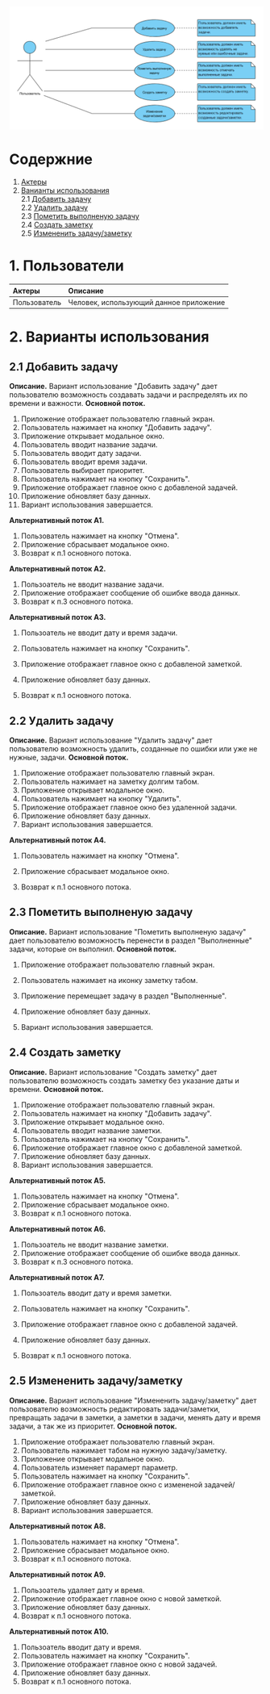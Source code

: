   ![UseCase](https://github.com/TsyPolina/DayPlanner/blob/master/documentation/diagrams/use%20case/UseCase.png)
# Cодержние
1. [Актеры](#1)
2. [Ванианты использования](#2)<br>
2.1 [Добавить задачу](#2.1) <br>
2.2 [Удалить задачу](#2.2) <br>
2.3 [Пометить выполненую задачу](#2.3) <br>
2.4 [Создать заметку](#2.4) <br>
2.5 [Измененить задачу/заметку](#2.5) <br>
 # 1. Пользователи <a name="1"></a>
| Актеры | Описание |
|:--|:--|
| Пользователь | Человек, использующий данное приложение |

 
# 2. Варианты использования <a name="2"/>
  
## 2.1 Добавить задачу <a name="2.1"/> 
**Описание.** Вариант использование "Добавить задачу" дает пользователю возможность создавать задачи и распределять их по времени и важности.
**Основной поток.**
1. Приложение отображает пользователю главный экран.
2. Пользователь нажимает на кнопку "Добавить задачу".
3. Приложение открывает модальное окно.
4. Пользователь вводит название задачи.
5. Пользователь вводит дату задачи.
6. Пользователь вводит время задачи.
7. Пользователь выбирает приоритет.
8. Пользователь нажимает на кнопку "Сохранить".
9. Приложение отображает главное окно с добавленой задачей.
10. Приложение обновляет базу данных.
11. Вариант использования завершается.

**Альтернативный поток А1.**

1. Пользователь нажимает на кнопку "Отмена".
2. Приложение сбрасывает модальное окно.
3. Возврат к п.1 основного потока.

**Альтернативный поток А2.**

1. Пользоатель не вводит название задачи.
2. Приложение отображает сообщение об ошибке ввода данных.
3. Возврат к п.3 основного потока.

**Альтернативный поток А3.**

1. Пользоатель не вводит дату и время задачи.
2. Пользователь нажимает на кнопку "Сохранить".
3. Приложение отображает главное окно с добавленой заметкой.
4. Приложение обновляет базу данных.
5. Возврат к п.1 основного потока.

     <a name="2.2"/> 
## 2.2 Удалить задачу 
**Описание.** Вариант использование "Удалить задачу" дает пользователю возможность удалить, созданные по ошибки или уже не нужные, задачи.
**Основной поток.**
1. Приложение отображает пользователю главный экран.
2. Пользователь нажимает на заметку долгим табом.
3. Приложение открывает модальное окно.
4. Пользователь нажимает на кнопку "Удалить".
5. Приложение отображает главное окно без удаленной задачи.
6. Приложение обновляет базу данных.
7. Вариант использования завершается.

**Альтернативный поток А4.**

1. Пользователь нажимает на кнопку "Отмена".
2. Приложение сбрасывает модальное окно.
3. Возврат к п.1 основного потока.

    <a name="2.3"/>
## 2.3 Пометить выполненую задачу 
**Описание.** Вариант использование "Пометить выполненую задачу" дает пользователю возможность перенести в раздел "Выполненные" задачи, которые он выполнил.
**Основной поток.**
1. Приложение отображает пользователю главный экран.
2. Пользователь нажимает на иконку заметку табом.
3. Приложение перемещает задачу в раздел "Выполненные".
4. Приложение обновляет базу данных.
5. Вариант использования завершается.

      <a name="2.4"/>
## 2.4 Создать заметку 
**Описание.** Вариант использование "Создать заметку" дает пользователю возможность создать заметку без указание даты и времени.
**Основной поток.**
1. Приложение отображает пользователю главный экран.
2. Пользователь нажимает на кнопку "Добавить задачу".
3. Приложение открывает модальное окно.
4. Пользователь вводит название заметки.
5. Пользователь нажимает на кнопку "Сохранить".
6. Приложение отображает главное окно с добавленой заметкой.
7. Приложение обновляет базу данных.
8. Вариант использования завершается.

**Альтернативный поток А5.**

1. Пользователь нажимает на кнопку "Отмена".
2. Приложение сбрасывает модальное окно.
3. Возврат к п.1 основного потока.

**Альтернативный поток А6.**

1. Пользоатель не вводит название заметки.
2. Приложение отображает сообщение об ошибке ввода данных.
3. Возврат к п.3 основного потока.

**Альтернативный поток А7.**

1. Пользоатель вводит дату и время заметки.
2. Пользователь нажимает на кнопку "Сохранить".
3. Приложение отображает главное окно с добавленой задачей.
4. Приложение обновляет базу данных.
5. Возврат к п.1 основного потока.

      <a name="2.5"/>
## 2.5 Измененить задачу/заметку 
**Описание.** Вариант использование "Измененить задачу/заметку" дает пользователю возможность редактировать задачи/заметки, превращать задачи в заметки, а заметки в задачи, менять дату и время задачи, а так же из приоритет.
**Основной поток.**
1. Приложение отображает пользователю главный экран.
2. Пользователь нажимает табом на нужную задачу/заметку.
3. Приложение открывает модальное окно.
4. Пользователь изменяет парамерт параметр.
5. Пользователь нажимает на кнопку "Сохранить".
6. Приложение отображает главное окно с измененой задачей/заметкой.
7. Приложение обновляет базу данных.
8. Вариант использования завершается.

**Альтернативный поток А8.**

1. Пользователь нажимает на кнопку "Отмена".
2. Приложение сбрасывает модальное окно.
3. Возврат к п.1 основного потока.

**Альтернативный поток А9.**

1. Пользоатель удаляет дату и время.
2. Приложение отображает главное окно с новой заметкой.
3. Приложение обновляет базу данных.
4. Возврат к п.1 основного потока.

**Альтернативный поток А10.**

1. Пользоатель вводит дату и время.
2. Пользователь нажимает на кнопку "Сохранить".
3. Приложение отображает главное окно с новой задачей.
4. Приложение обновляет базу данных.
5. Возврат к п.1 основного потока.
